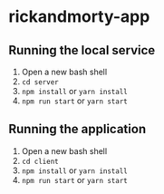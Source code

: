 # rickandmorty-app

## Running the local service
1. Open a new bash shell
2. ```cd server```
3. ```npm install``` or ```yarn install```
4. ```npm run start``` or ```yarn start```

## Running the application
1. Open a new bash shell
2. ```cd client```
3. ```npm install``` or ```yarn install```
4. ```npm run start``` or ```yarn start```
